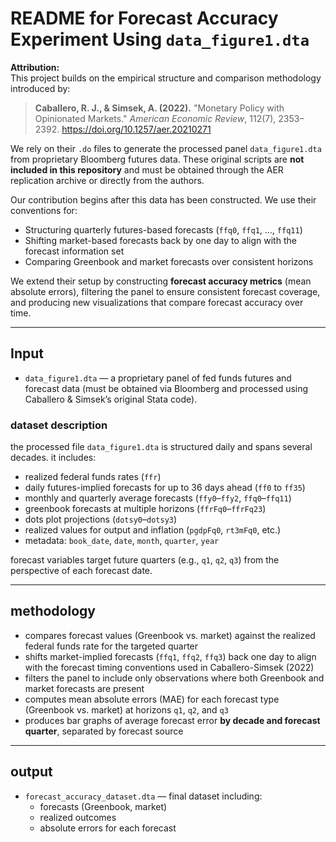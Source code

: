# README for Forecast Accuracy Experiment Using `data_figure1.dta`

**Attribution:**  
This project builds on the empirical structure and comparison methodology introduced by:

> **Caballero, R. J., & Simsek, A. (2022).** "Monetary Policy with Opinionated Markets." *American Economic Review*, 112(7), 2353–2392. https://doi.org/10.1257/aer.20210271

We rely on their `.do` files to generate the processed panel `data_figure1.dta` from proprietary Bloomberg futures data. These original scripts are **not included in this repository** and must be obtained through the AER replication archive or directly from the authors.

Our contribution begins after this data has been constructed. We use their conventions for:
- Structuring quarterly futures-based forecasts (`ffq0`, `ffq1`, ..., `ffq11`)
- Shifting market-based forecasts back by one day to align with the forecast information set
- Comparing Greenbook and market forecasts over consistent horizons

We extend their setup by constructing **forecast accuracy metrics** (mean absolute errors), filtering the panel to ensure consistent forecast coverage, and producing new visualizations that compare forecast accuracy over time.

---

## Input

- `data_figure1.dta` — a proprietary panel of fed funds futures and forecast data (must be obtained via Bloomberg and processed using Caballero & Simsek’s original Stata code).

### dataset description

the processed file `data_figure1.dta` is structured daily and spans several decades. it includes:

- realized federal funds rates (`ffr`)
- daily futures-implied forecasts for up to 36 days ahead (`ff0` to `ff35`)
- monthly and quarterly average forecasts (`ffy0`–`ffy2`, `ffq0`–`ffq11`)
- greenbook forecasts at multiple horizons (`ffrFq0`–`ffrFq23`)
- dots plot projections (`dotsy0`–`dotsy3`)
- realized values for output and inflation (`pgdpFq0`, `rt3mFq0`, etc.)
- metadata: `book_date`, `date`, `month`, `quarter`, `year`

forecast variables target future quarters (e.g., `q1`, `q2`, `q3`) from the perspective of each forecast date.

---

## methodology

- compares forecast values (Greenbook vs. market) against the realized federal funds rate for the targeted quarter
- shifts market-implied forecasts (`ffq1`, `ffq2`, `ffq3`) back one day to align with the forecast timing conventions used in Caballero-Simsek (2022)
- filters the panel to include only observations where both Greenbook and market forecasts are present
- computes mean absolute errors (MAE) for each forecast type (Greenbook vs. market) at horizons `q1`, `q2`, and `q3`
- produces bar graphs of average forecast error **by decade and forecast quarter**, separated by forecast source

---

## output

- `forecast_accuracy_dataset.dta` — final dataset including:
  - forecasts (Greenbook, market)
  - realized outcomes
  - absolute errors for each forecast
